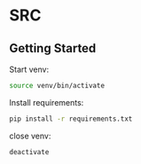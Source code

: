# SRC

## Getting Started

Start venv:
  
```sh
source venv/bin/activate
```
Install requirements:
```sh
pip install -r requirements.txt
```

close venv:
```sh
deactivate
```